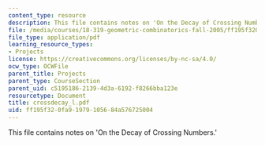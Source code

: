 ```yaml
---
content_type: resource
description: This file contains notes on 'On the Decay of Crossing Numbers.'
file: /media/courses/18-319-geometric-combinatorics-fall-2005/ff195f320fa91979105684a576725004_crossdecay_l.pdf
file_type: application/pdf
learning_resource_types:
- Projects
license: https://creativecommons.org/licenses/by-nc-sa/4.0/
ocw_type: OCWFile
parent_title: Projects
parent_type: CourseSection
parent_uid: c5195186-2139-4d3a-6192-f8266bba123e
resourcetype: Document
title: crossdecay_l.pdf
uid: ff195f32-0fa9-1979-1056-84a576725004
---
```

This file contains notes on 'On the Decay of Crossing Numbers.'